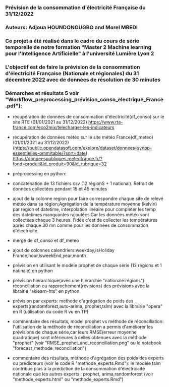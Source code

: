 ### Prévision de la consommation d'électricité Française du 31/12/2022

### Auteurs: Adjoua HOUNDONOUGBO and Morel MBEDI

### Ce projet  a été réalisé dans le cadre du cours de série temporelle  de notre formation "Master 2  Machine learning pour l'Intelligence Artificielle" à l'université Lumière Lyon 2


### L'objectif est de faire la prévision  de la consommation d'électricité Française (Nationale et régionales) du 31 décembre 2022 avec de données de résolution de 30 minutes

### Démarches et résultats 5 voir "Workflow_preprocessing_prévision_conso_electrique_France.pdf"):

- récupération de données  de consommation d'électricité(df_conso) sur le site RTE (01/01/2021 au 31/12/2022)
https://www.rte-france.com/eco2mix/telecharger-les-indicateurs
- récupération de données météo sur le site météo France(df_meteo) (01/01/2021 au 31/12/2022)
(https://public.opendatasoft.com/explore/dataset/donnees-synop-essentielles-omm/table/?sort=date) <br>
https://donneespubliques.meteofrance.fr/?fond=produit&id_produit=90&id_rubrique=32

- préprocessing en python:
- concatenation de 13 fichiers csv (12 régionS + 1 national). Retrait de données collectées pendant  15 et 45 minutes 
- ajout de la colonne region pour faire correspondre  chaque site de relevé météo dans sa région;Agrégation de la température  moyenne (kelvin) par  region et datetime, interpolation linéaire pour compléter les temp des  datetimes manquantes rajoutées.Car les données météo sont collectées chaque 3 heures. l'idée c'est de collecter  les températures après chaque 30 mn comme pour les données de consommation d'électricité.
- merge  de df_conso et df_meteo
- ajout de colonnes calendriers:weekday,isHoliday France,hour,isweekEnd,year,month
- prévision en utilisant le modèle prophet de chaque série (12 régions et 1 natinale) en python
- prévision hiérarchique(avec une hiérarchie "nationale:régions"): réconciliation ou rapprochement(révisions) des prévisions avec la librairie "sklearn-hts" en python
- prévision par experts: methode d'agrégation de poids des experts(randomforest,auto-arima, prophet,tslm) avec la librairie "opera" en R (utilisation du code R vu en TP)

- commentaire des résultats, model prophet vs méthode de réconciliation:
l'utilisation de la méthode de réconciliation a permis d'améliorer les prévisions de chaque série,car leurs RMSE(erreur moyenne quadratique) sont inférieures à celles obtenues avec la méthode "prophet" (voir  "RMSE_prophet_and_reconciliation.png" ou le notebook "forecast_methode_reconciliation")

- commentaire des résultats, méthode d'agrégation des poids des experts ou prédicteurs (voir le code R "methode_experts.Rmd"):
le modèle tslm contribue plus à la prédiction de la consommation d'électriccité nationale  que les autres experts : prophet, arima,randomforest (voir "methode_experts.html" ou "methode_experts.Rmd")
